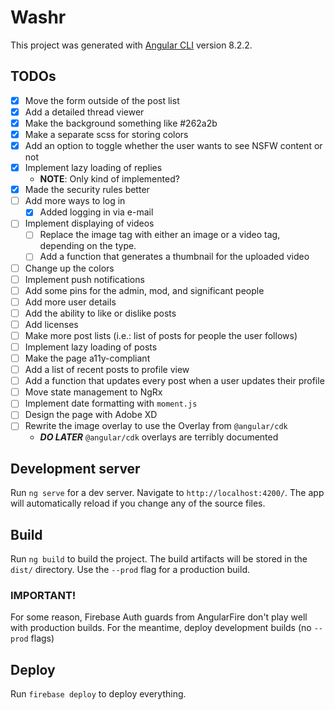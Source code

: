 # Washr

This project was generated with [Angular CLI](https://github.com/angular/angular-cli) version 8.2.2.

## TODOs

- [x] Move the form outside of the post list
- [x] Add a detailed thread viewer
- [x] Make the background something like #262a2b
- [x] Make a separate scss for storing colors
- [x] Add an option to toggle whether the user wants to see NSFW content or not
- [x] Implement lazy loading of replies
  - **NOTE**: Only kind of implemented?
- [x] Made the security rules better
- [ ] Add more ways to log in
  - [x] Added logging in via e-mail
- [ ] Implement displaying of videos
  - [ ] Replace the image tag with either an image or a video tag, depending on the type.
  - [ ] Add a function that generates a thumbnail for the uploaded video
- [ ] Change up the colors
- [ ] Implement push notifications
- [ ] Add some pins for the admin, mod, and significant people
- [ ] Add more user details
- [ ] Add the ability to like or dislike posts
- [ ] Add licenses
- [ ] Make more post lists (i.e.: list of posts for people the user follows)
- [ ] Implement lazy loading of posts
- [ ] Make the page a11y-compliant
- [ ] Add a list of recent posts to profile view
- [ ] Add a function that updates every post when a user updates their profile
- [ ] Move state management to NgRx
- [ ] Implement date formatting with `moment.js`
- [ ] Design the page with Adobe XD
- [ ] Rewrite the image overlay to use the Overlay from `@angular/cdk`
  - **_DO LATER_** `@angular/cdk` overlays are terribly documented

## Development server

Run `ng serve` for a dev server. Navigate to `http://localhost:4200/`. The app will automatically reload if you change any of the source files.

## Build

Run `ng build` to build the project. The build artifacts will be stored in the `dist/` directory. Use the `--prod` flag for a production build.

### IMPORTANT!

For some reason, Firebase Auth guards from AngularFire don't play well with production builds. For the meantime, deploy development builds (no `--prod` flags)

## Deploy

Run `firebase deploy` to deploy everything.
